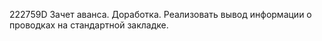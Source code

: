 222759D Зачет аванса. Доработка. Реализовать вывод информации о проводках на стандартной закладке.


